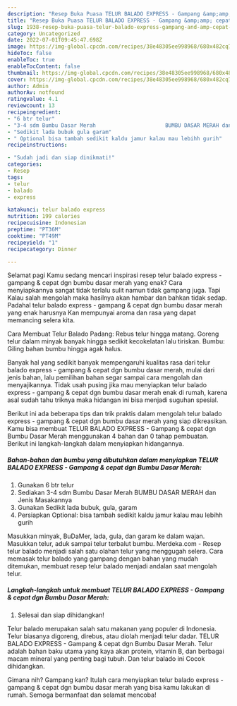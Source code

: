 ```yaml
---
description: "Resep Buka Puasa TELUR BALADO EXPRESS - Gampang &amp;amp; cepat dgn Bumbu Dasar MerahAnti Ribet"
title: "Resep Buka Puasa TELUR BALADO EXPRESS - Gampang &amp;amp; cepat dgn Bumbu Dasar MerahAnti Ribet"
slug: 1938-resep-buka-puasa-telur-balado-express-gampang-and-amp-cepat-dgn-bumbu-dasar-merahanti-ribet
category: Uncategorized
date: 2022-07-01T09:45:47.698Z
image: https://img-global.cpcdn.com/recipes/38e48305ee998968/680x482cq70/telur-balado-express-gampang-cepat-dgn-bumbu-dasar-merah-foto-resep-utama.jpg
hideToc: false
enableToc: true
enableTocContent: false
thumbnail: https://img-global.cpcdn.com/recipes/38e48305ee998968/680x482cq70/telur-balado-express-gampang-cepat-dgn-bumbu-dasar-merah-foto-resep-utama.jpg
cover: https://img-global.cpcdn.com/recipes/38e48305ee998968/680x482cq70/telur-balado-express-gampang-cepat-dgn-bumbu-dasar-merah-foto-resep-utama.jpg
author: Admin
authorAv: notfound
ratingvalue: 4.1
reviewcount: 13
recipeingredient:
- "6 btr telur"
- "3-4 sdm Bumbu Dasar Merah                      BUMBU DASAR MERAH dan Jenis Masakannya"
- "Sedikit lada bubuk gula garam"
- " Optional bisa tambah sedikit kaldu jamur kalau mau lebihh gurih"
recipeinstructions:

- "Sudah jadi dan siap dinikmati!"
categories:
- Resep
tags:
- telur
- balado
- express

katakunci: telur balado express 
nutrition: 199 calories
recipecuisine: Indonesian
preptime: "PT36M"
cooktime: "PT49M"
recipeyield: "1"
recipecategory: Dinner

---
```



Selamat pagi Kamu sedang mencari inspirasi resep telur balado express - gampang &amp; cepat dgn bumbu dasar merah yang enak? Cara menyiapkannya sangat tidak terlalu sulit namun tidak gampang juga. Tapi Kalau salah mengolah maka hasilnya akan hambar dan bahkan tidak sedap. Padahal telur balado express - gampang &amp; cepat dgn bumbu dasar merah yang enak harusnya Kan mempunyai aroma dan rasa yang dapat memancing selera kita.


Cara Membuat Telur Balado Padang: Rebus telur hingga matang. Goreng telur dalam minyak banyak hingga sedikit kecokelatan lalu tiriskan. Bumbu: Giling bahan bumbu hingga agak halus.

Banyak hal yang sedikit banyak mempengaruhi kualitas rasa dari telur balado express - gampang &amp; cepat dgn bumbu dasar merah, mulai dari jenis bahan, lalu pemilihan bahan segar sampai cara mengolah dan menyajikannya. Tidak usah pusing jika mau menyiapkan telur balado express - gampang &amp; cepat dgn bumbu dasar merah enak di rumah, karena asal sudah tahu triknya maka hidangan ini bisa menjadi suguhan spesial.


Berikut ini ada beberapa tips dan trik praktis dalam mengolah telur balado express - gampang &amp; cepat dgn bumbu dasar merah yang siap dikreasikan. Kamu bisa membuat TELUR BALADO EXPRESS - Gampang &amp; cepat dgn Bumbu Dasar Merah menggunakan 4 bahan dan 0 tahap pembuatan. Berikut ini langkah-langkah dalam menyiapkan hidangannya.

<!--inarticleads1-->

##### Bahan-bahan dan bumbu yang dibutuhkan dalam menyiapkan TELUR BALADO EXPRESS - Gampang &amp; cepat dgn Bumbu Dasar Merah:

1. Gunakan 6 btr telur
1. Sediakan 3-4 sdm Bumbu Dasar Merah                      BUMBU DASAR MERAH dan Jenis Masakannya
1. Gunakan Sedikit lada bubuk, gula, garam
1. Persiapkan  Optional: bisa tambah sedikit kaldu jamur kalau mau lebihh gurih


Masukkan minyak, BuDaMer, lada, gula, dan garam ke dalam wajan. Masukkan telur, aduk sampai telur terbalut bumbu. Merdeka.com - Resep telur balado menjadi salah satu olahan telur yang menggugah selera. Cara memasak telur balado yang gampang dengan bahan yang mudah ditemukan, membuat resep telur balado menjadi andalan saat mengolah telur. 

<!--inarticleads2-->

##### Langkah-langkah untuk membuat TELUR BALADO EXPRESS - Gampang &amp; cepat dgn Bumbu Dasar Merah:


1. Selesai dan siap dihidangkan!

Telur balado merupakan salah satu makanan yang populer di Indonesia. Telur biasanya digoreng, direbus, atau diolah menjadi telur dadar. TELUR BALADO EXPRESS - Gampang &amp; cepat dgn Bumbu Dasar Merah. Telur adalah bahan baku utama yang kaya akan protein, vitamin B, dan berbagai macam mineral yang penting bagi tubuh. Dan telur balado ini Cocok dihidangkan. 

Gimana nih? Gampang kan? Itulah cara menyiapkan telur balado express - gampang &amp; cepat dgn bumbu dasar merah yang bisa kamu lakukan di rumah. Semoga bermanfaat dan selamat mencoba!
